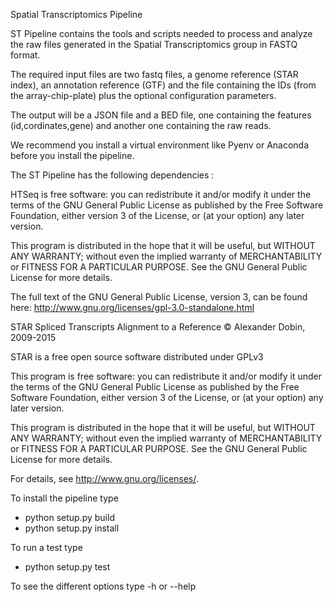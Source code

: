 Spatial Transcriptomics Pipeline

ST Pipeline contains the tools and scripts needed to process and analyze the raw
files generated in the Spatial Transcriptomics group in FASTQ format. 

The required input files are two fastq files, a genome reference (STAR index), 
an annotation reference (GTF) and the file
containing the IDs (from the array-chip-plate) plus the optional configuration parameters. 

The output will be a JSON file and a BED file, one containing
the features (id,cordinates,gene) and another one containing the raw reads.

We recommend you install a virtual environment like Pyenv or Anaconda before you install the pipeline. 

The ST Pipeline has the following dependencies :

HTSeq is free software: you can redistribute it and/or modify it under the terms of the GNU General Public License as published by the Free Software Foundation, either version 3 of the License, or (at your option) any later version.

This program is distributed in the hope that it will be useful, but WITHOUT ANY WARRANTY; without even the implied warranty of MERCHANTABILITY or FITNESS FOR A PARTICULAR PURPOSE. See the GNU General Public License for more details.

The full text of the GNU General Public License, version 3, can be found here: http://www.gnu.org/licenses/gpl-3.0-standalone.html

STAR
Spliced Transcripts Alignment to a Reference
© Alexander Dobin, 2009-2015

STAR is a free open source software distributed under GPLv3

This program is free software: you can redistribute it and/or modify
it under the terms of the GNU General Public License as published by
the Free Software Foundation, either version 3 of the License, or
(at your option) any later version.

This program is distributed in the hope that it will be useful,
but WITHOUT ANY WARRANTY; without even the implied warranty of
MERCHANTABILITY or FITNESS FOR A PARTICULAR PURPOSE.  See the
GNU General Public License for more details.

For details, see <http://www.gnu.org/licenses/>.

To install the pipeline type 

- python setup.py build
- python setup.py install

To run a test type
- python setup.py test

To see the different options type -h or --help

